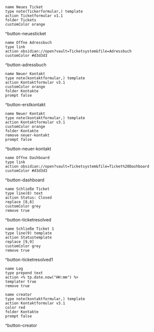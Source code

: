 
```button
name Neues Ticket
type note(Tickerformular,) template
action Ticketformular v1.1
folder Tickets
customColor orange
```
^button-neuesticket

```button
name Öffne Adressbuch
type link
action obsidian://open?vault=Ticketsystem&file=Adressbuch
customColor #d3d3d3
```
^button-adressbuch

 ```button
name Neuer Kontakt
type note(kontaktformular,) template
action Kontaktformular v3.1
customColor orange
folder Kontakte
prompt false
```
^button-erstkontakt

 ```button
name Neuer Kontakt
type note(kontaktformular,) template
action Kontaktformular v3.1
customColor orange
folder Kontakte
remove neuer-kontakt
prompt false
```
^button-neuer-kontakt

```button
name Öffne Dashboard
type link
action obsidian://open?vault=Ticketsystem&file=Ticket%20Dashboard
customColor #d3d3d3
```
^button-dashboard

```button
name Schließe Ticket
type line(8) text
action Status: Closed
replace [8,8]
customColor grey
remove true
```
^button-ticketresolved

```button
name Schließe Ticket 1
type line(9) template
action Statustemplate
replace [9,9]
customColor grey
remove true
```
^button-ticketresolved1

```button
name Log
type prepend text
action <% tp.date.now("HH:mm") %>
templater true
remove true
```

 ```button
name creator
type note(kontaktformular,) template
action Kontaktformular v3.1
color red
folder Kontakte
prompt false
```
^button-creator